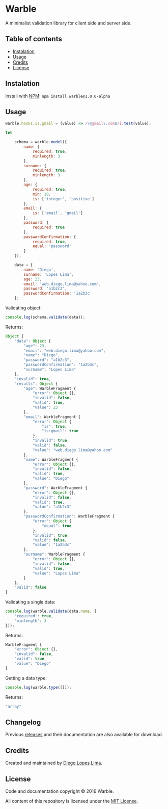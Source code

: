 # Warble

A minimalist validation library for client side and server side.

## Table of contents

- [Instalation](#instalation)
- [Usage](#usage)
- [Credits](#credits)
- [License](#license)

## Instalation

Install with [NPM](https://www.npmjs.com/package/warble): `npm install warble@1.0.0-alpha`

## Usage

```javascript
warble.hooks.is.gmail = (value) => /\@gmail\.com$/i.test(value);

let

	schema = warble.model({
		name: {
			required: true,
			minlength: 3
		},
		surname: {
			required: true,
			minlength: 3
		},
		age: {
			required: true,
			min: 18,
			is: ['integer', 'positive']
		},
		email: {
			is: ['email', 'gmail']
		},
		password: {
			required: true
		},
		passwordConfirmation: {
			required: true,
			equal: 'password'
		}
	}),

	data = {
		name: 'Diego',
		surname: 'Lopes Lima',
		age: 23,
		email: 'web.diego.lima@yahoo.com',
		password: 'a1b2c3',
		passwordConfirmation: '1a2b3c'
	};
```

Validating object:

```javascript
console.log(schema.validate(data));
```

Returns:

```javascript
Object {
	"data": Object {
		"age": 23,
		"email": "web.diego.lima@yahoo.com",
		"name": "Diego",
		"password": "a1b2c3",
		"passwordConfirmation": "1a2b3c",
		"surname": "Lopes Lima"
	},
	"invalid": true,
	"results": Object {
		"age": WarbleFragment {
			"error": Object {},
			"invalid": false,
			"valid": true,
			"value": 23
		},
		"email": WarbleFragment {
			"error": Object {
				"is": true,
				"is:gmail": true
			},
			"invalid": true,
			"valid": false,
			"value": "web.diego.lima@yahoo.com"
		},
		"name": WarbleFragment {
			"error": Object {},
			"invalid": false,
			"valid": true,
			"value": "Diego"
		},
		"password": WarbleFragment {
			"error": Object {},
			"invalid": false,
			"valid": true,
			"value": "a1b2c3"
		},
		"passwordConfirmation": WarbleFragment {
			"error": Object {
				"equal": true
			},
			"invalid": true,
			"valid": false,
			"value": "1a2b3c"
		},
		"surname": WarbleFragment {
			"error": Object {},
			"invalid": false,
			"valid": true,
			"value": "Lopes Lima"
		}
	},
	"valid": false
}
```

Validating a single data:

```javascript
console.log(warble.validate(data.name, {
	'required': true,
	'minlength': 3
}));
```

Returns:

```javascript
WarbleFragment {
	"error": Object {},
	"invalid": false,
	"valid": true,
	"value": "Diego"
}
```

Getting a data type:

```javascript
console.log(warble.type([]));
```

Returns:

```javascript
"array"
```

## Changelog

Previous [releases](https://github.com/DiegoLopesLima/warble/releases) and their documentation are also available for download.

## Credits

Created and maintained by [Diego Lopes Lima](https://github.com/DiegoLopesLima).

## License

Code and documentation copyright © 2016 Warble.

All content of this repository is licensed under the [MIT License](https://github.com/DiegoLopesLima/warble/blob/master/LICENSE.md).
